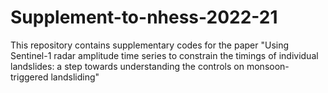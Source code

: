 # Supplement-to-nhess-2022-21
This repository contains supplementary codes for the paper "Using Sentinel-1 radar amplitude time series to constrain the timings of individual landslides: a step towards understanding the controls on monsoon-triggered landsliding" 
